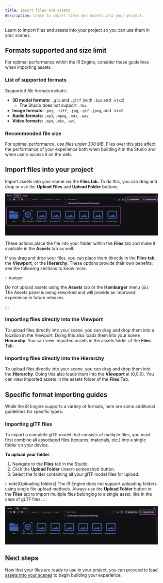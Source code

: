 ```yaml
---
title: Import files and assets
description: Learn to import files and assets into your project.
---
```


Learn to import files and assets into your project so you can use them in your scenes.

## Formats supported and size limit

For optimal performance within the iR Engine, consider these guidelines when importing assets:

### List of supported formats

Supported file formats include:

- **3D model formats:** `.glb` and `.gltf` (with `.bin` and `.ktx2`)
  - The Studio does not support `.fbx`
- **Image formats:** `.png`, `.tiff`, `.jpg`, `.gif` `.jpeg`, and `.ktx2`
- **Audio formats:** `.mp3`, `.mpeg`, `.m4a`, `.wav`
- **Video formats:** `.mp4`, `.mkv`, `.avi`

### Recommended file size

For optimal performance, *use files under 300 MB*. Files over this size affect the performance of your experience both when building it in the Studio and when users access it on the web.

## Import files into your project

Import assets into your scene via the **Files tab.** To do this, you can drag and drop or use the **Upload Files** and **Upload Folder** buttons.

![Files tab displaying file upload options and current project files](../../../../assets/images/scene-development/work-with-assets/import-files-and-assets/files-tab-upload-options.png)

These actions place the file into your folder within the **Files** tab and make it available in the **Assets** tab as well.

If you drag and drop your files, you can place them directly in the **Files** **tab**, the **Viewport**, or the **Hierarchy**. These options provide their own benefits; see the following sections to know more.

:::danger

Do not upload assets using the **Assets** tab or the **Hamburger** menu (☰). The Assets panel is being reworked and will provide an improved experience in future releases.

:::

### Importing files directly into the Viewport

To upload files directly into your scene, you can drag and drop them into a location in the Viewport. Doing this also loads them into your scene **Hierarchy**. You can view imported assets in the assets folder of the **Files** Tab.

### Importing files directly into the Hierarchy

To upload files directly into your scene, you can drag and drop them into the **Hierarchy**. Doing this also loads them into the **Viewport** at (0,0,0). You can view imported assets in the assets folder of the **Files** Tab.

## Specific format importing guides

While the iR Engine supports a variety of formats, here are some additional guidelines for specific types:

### Importing glTF files

To import a complete glTF model that consists of multiple files, you must first combine all associated files (textures, materials, etc.) into a single folder on your device.

**To upload your folder**:

1. Navigate to the **Files** tab in the Studio.
2. Click the **Upload Folder** (insert-screenshot) button.
3. Select the folder containing all your glTF model files for upload.

:::note[Uploading folders]
The iR Engine does not support uploading folders using single file upload methods. Always use the **Upload Folder** button in the **Files** tab to import multiple files belonging to a single asset, like in the case of gLTF files.
:::

![Upload Folder button location in the Files tab](../../../../assets/images/scene-development/work-with-assets/import-files-and-assets/upload-folder-button-location.png)

## Next steps

Now that your files are ready to use in your project, you can proceed to [load assets into your scenes](link) to begin building your experience.
